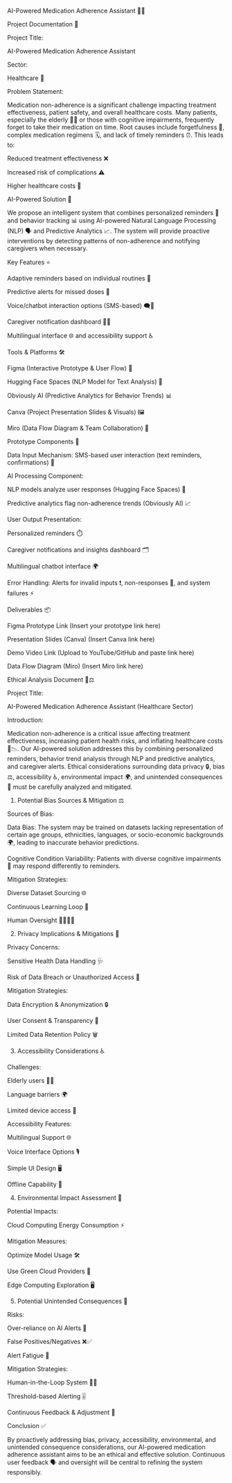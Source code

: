 AI-Powered Medication Adherence Assistant 🧠💊

Project Documentation 📄

Project Title:

AI-Powered Medication Adherence Assistant

Sector:

Healthcare 🏥

Problem Statement:

Medication non-adherence is a significant challenge impacting treatment effectiveness, patient safety, and overall healthcare costs. Many patients, especially the elderly 👴👵 or those with cognitive impairments, frequently forget to take their medication on time. Root causes include forgetfulness 🤔, complex medication regimens 🗓️, and lack of timely reminders ⏰. This leads to:

Reduced treatment effectiveness ❌

Increased risk of complications ⚠️

Higher healthcare costs 💸

AI-Powered Solution 🤖

We propose an intelligent system that combines personalized reminders 📲 and behavior tracking 📊 using AI-powered Natural Language Processing (NLP) 🗣️ and Predictive Analytics 📈. The system will provide proactive interventions by detecting patterns of non-adherence and notifying caregivers when necessary.

Key Features ⭐

Adaptive reminders based on individual routines 🔁

Predictive alerts for missed doses 🚨

Voice/chatbot interaction options (SMS-based) 🗨️📱

Caregiver notification dashboard 🧑‍⚕️

Multilingual interface 🌐 and accessibility support ♿

Tools & Platforms 🛠️

Figma (Interactive Prototype & User Flow) 🎨

Hugging Face Spaces (NLP Model for Text Analysis) 🤗

Obviously AI (Predictive Analytics for Behavior Trends) 📊

Canva (Project Presentation Slides & Visuals) 🖼️

Miro (Data Flow Diagram & Team Collaboration) 🧩

Prototype Components 🧪

Data Input Mechanism: SMS-based user interaction (text reminders, confirmations) 📩

AI Processing Component:

NLP models analyze user responses (Hugging Face Spaces) 🧠

Predictive analytics flag non-adherence trends (Obviously AI) 📈

User Output Presentation:

Personalized reminders ⏱️

Caregiver notifications and insights dashboard 🗂️

Multilingual chatbot interface 🌍

Error Handling: Alerts for invalid inputs ❗, non-responses 🚫, and system failures ⚡

Deliverables 📦

Figma Prototype Link (Insert your prototype link here)

Presentation Slides (Canva) (Insert Canva link here)

Demo Video Link (Upload to YouTube/GitHub and paste link here)

Data Flow Diagram (Miro) (Insert Miro link here)

Ethical Analysis Document 🧐⚖️

Project Title:

AI-Powered Medication Adherence Assistant (Healthcare Sector)

Introduction:

Medication non-adherence is a critical issue affecting treatment effectiveness, increasing patient health risks, and inflating healthcare costs 💊📉. Our AI-powered solution addresses this by combining personalized reminders, behavior trend analysis through NLP and predictive analytics, and caregiver alerts. Ethical considerations surrounding data privacy 🔒, bias ⚖️, accessibility ♿, environmental impact 🌍, and unintended consequences 🚧 must be carefully analyzed and mitigated.

1. Potential Bias Sources & Mitigation ⚖️

Sources of Bias:

Data Bias: The system may be trained on datasets lacking representation of certain age groups, ethnicities, languages, or socio-economic backgrounds 🌍, leading to inaccurate behavior predictions.

Cognitive Condition Variability: Patients with diverse cognitive impairments 🧠 may respond differently to reminders.

Mitigation Strategies:

Diverse Dataset Sourcing 🌐

Continuous Learning Loop 🔄

Human Oversight 👩‍⚕️👨‍⚕️

2. Privacy Implications & Mitigations 🔐

Privacy Concerns:

Sensitive Health Data Handling 🩺

Risk of Data Breach or Unauthorized Access 🚫

Mitigation Strategies:

Data Encryption & Anonymization 🔒

User Consent & Transparency 📝

Limited Data Retention Policy 🗑️

3. Accessibility Considerations ♿

Challenges:

Elderly users 👵👴

Language barriers 🌍

Limited device access 📵

Accessibility Features:

Multilingual Support 🌐

Voice Interface Options 🎙️

Simple UI Design 🖥️

Offline Capability 📳

4. Environmental Impact Assessment 🌿

Potential Impacts:

Cloud Computing Energy Consumption ⚡

Mitigation Measures:

Optimize Model Usage 🛠️

Use Green Cloud Providers 🌱

Edge Computing Exploration 🖥️

5. Potential Unintended Consequences 🚧

Risks:

Over-reliance on AI Alerts 🤖

False Positives/Negatives ❌✅

Alert Fatigue 🥱

Mitigation Strategies:

Human-in-the-Loop System 👨‍⚕️

Threshold-based Alerting 🎚️

Continuous Feedback & Adjustment 🔄

Conclusion ✅

By proactively addressing bias, privacy, accessibility, environmental, and unintended consequence considerations, our AI-powered medication adherence assistant aims to be an ethical and effective solution. Continuous user feedback 🗣️ and oversight will be central to refining the system responsibly.
